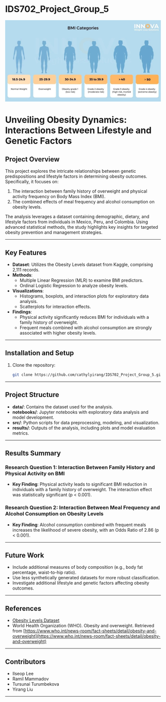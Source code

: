 # IDS702_Project_Group_5
![BMI Categories](Images/BMI-categories-1024x535.jpg)

# Unveiling Obesity Dynamics: Interactions Between Lifestyle and Genetic Factors

## Project Overview
This project explores the intricate relationships between genetic predispositions and lifestyle factors in determining obesity outcomes. Specifically, it focuses on:

1. The interaction between family history of overweight and physical activity frequency on Body Mass Index (BMI).
2. The combined effects of meal frequency and alcohol consumption on obesity levels.

The analysis leverages a dataset containing demographic, dietary, and lifestyle factors from individuals in Mexico, Peru, and Colombia. Using advanced statistical methods, the study highlights key insights for targeted obesity prevention and management strategies.

---

## Key Features
- **Dataset**: Utilizes the Obesity Levels dataset from Kaggle, comprising 2,111 records.
- **Methods**:
  - Multiple Linear Regression (MLR) to examine BMI predictors.
  - Ordinal Logistic Regression to analyze obesity levels.
- **Visualizations**:
  - Histograms, boxplots, and interaction plots for exploratory data analysis.
  - Scatterplots for interaction effects.
- **Findings**:
  - Physical activity significantly reduces BMI for individuals with a family history of overweight.
  - Frequent meals combined with alcohol consumption are strongly associated with higher obesity levels.

---

## Installation and Setup
1. Clone the repository:
   ```bash
   git clone https://github.com/cathylyirang/IDS702_Project_Group_5.git
   ```


---

## Project Structure
- **data/**: Contains the dataset used for the analysis.
- **notebooks/**: Jupyter notebooks with exploratory data analysis and model development.
- **src/**: Python scripts for data preprocessing, modeling, and visualization.
- **results/**: Outputs of the analysis, including plots and model evaluation metrics.

---



## Results Summary
### Research Question 1: Interaction Between Family History and Physical Activity on BMI
- **Key Finding**: Physical activity leads to significant BMI reduction in individuals with a family history of overweight. The interaction effect was statistically significant (p < 0.001).

### Research Question 2: Interaction Between Meal Frequency and Alcohol Consumption on Obesity Levels
- **Key Finding**: Alcohol consumption combined with frequent meals increases the likelihood of severe obesity, with an Odds Ratio of 2.86 (p < 0.001).

---


## Future Work
- Include additional measures of body composition (e.g., body fat percentage, waist-to-hip ratio).
- Use less synthetically generated datasets for more robust classification.
- Investigate additional lifestyle and genetic factors affecting obesity outcomes.

---

## References
- [Obesity Levels Dataset](https://www.kaggle.com/datasets/fatemehmehrparvar/obesity-levels/data)
- World Health Organization (WHO). Obesity and overweight. Retrieved from [https://www.who.int/news-room/fact-sheets/detail/obesity-and-overweight](https://www.who.int/news-room/fact-sheets/detail/obesity-and-overweight)

---

## Contributors
- Ilseop Lee
- Ramil Mammadov
- Tursunai Turumbekova
- Yirang Liu

---

